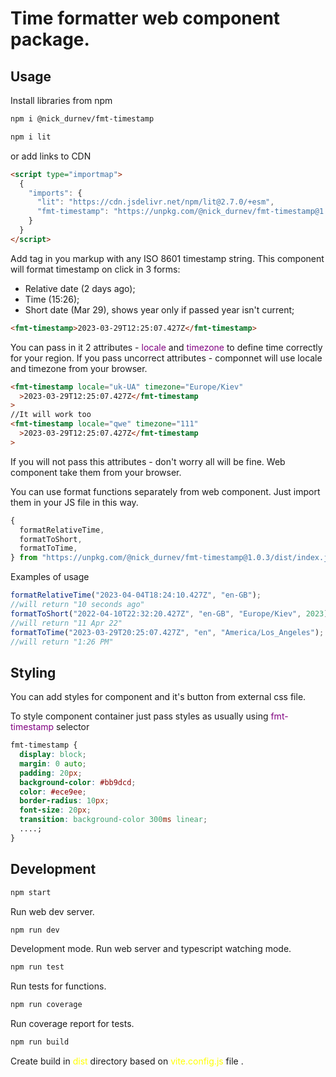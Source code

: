 # Time formatter web component package.

## Usage

Install libraries from npm

```bash
npm i @nick_durnev/fmt-timestamp
```

```bash
npm i lit
```

or add links to CDN

```html
<script type="importmap">
  {
    "imports": {
      "lit": "https://cdn.jsdelivr.net/npm/lit@2.7.0/+esm",
      "fmt-timestamp": "https://unpkg.com/@nick_durnev/fmt-timestamp@1.0.3"
    }
  }
</script>
```

Add <fmt-timestamp> tag in you markup with any ISO 8601 timestamp string. This component will format timestamp on click in 3 forms:

- Relative date (2 days ago);
- Time (15:26);
- Short date (Mar 29), shows year only if passed year isn't current;

```html
<fmt-timestamp>2023-03-29T12:25:07.427Z</fmt-timestamp>
```

You can pass in it 2 attributes - <span style="color:purple">locale</span> and <span style="color:purple">timezone</span> to define time correctly for your region. If you pass uncorrect attributes - componnet will use locale and timezone from your browser.

```html
<fmt-timestamp locale="uk-UA" timezone="Europe/Kiev"
  >2023-03-29T12:25:07.427Z</fmt-timestamp
>
//It will work too
<fmt-timestamp locale="qwe" timezone="111"
  >2023-03-29T12:25:07.427Z</fmt-timestamp
>
```

If you will not pass this attributes - don't worry all will be fine. Web component take them from your browser.

You can use format functions separately from web component.
Just import them in your JS file in this way.

```javascript
{
  formatRelativeTime,
  formatToShort,
  formatToTime,
} from "https://unpkg.com/@nick_durnev/fmt-timestamp@1.0.3/dist/index.js";
```

Examples of usage

```javascript
formatRelativeTime("2023-04-04T18:24:10.427Z", "en-GB");
//will return "10 seconds ago"
formatToShort("2022-04-10T22:32:20.427Z", "en-GB", "Europe/Kiev", 2023);
//will return "11 Apr 22"
formatToTime("2023-03-29T20:25:07.427Z", "en", "America/Los_Angeles");
//will return "1:26 PM"
```

## Styling

You can add styles for component and it's button from external css file.

To style component container just pass styles as usually using <span style="color:purple">fmt-timestamp</span> selector

```css
fmt-timestamp {
  display: block;
  margin: 0 auto;
  padding: 20px;
  background-color: #bb9dcd;
  color: #ece9ee;
  border-radius: 10px;
  font-size: 20px;
  transition: background-color 300ms linear;
  ....;
}
```

## Development

```bash
npm start
```

Run web dev server.

```bash
npm run dev
```

Development mode. Run web server and typescript watching mode.

```bash
npm run test
```

Run tests for functions.

```bash
npm run coverage
```

Run coverage report for tests.

```bash
npm run build
```

Create build in <span style="color:yellow">dist</span> directory based on <span style="color:yellow">vite.config.js</span> file .
